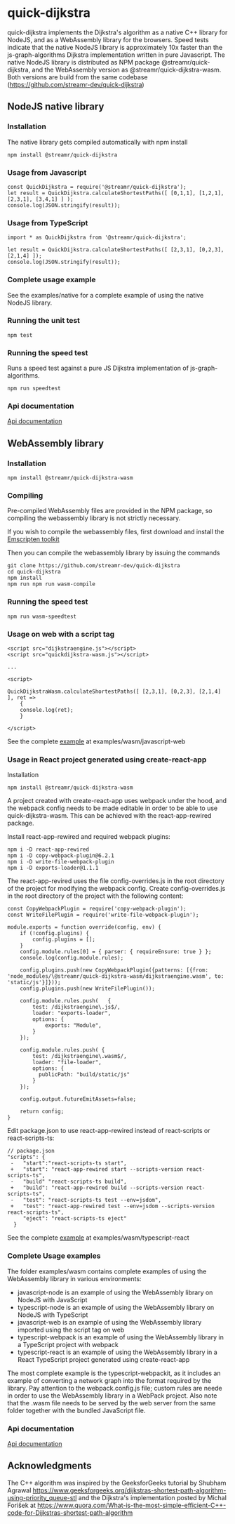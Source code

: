 # quick-dijkstra

quick-dijkstra implements the Dijkstra's algorithm as a native C++ library for NodeJS, and as a 
WebAssembly library for the browsers. Speed tests indicate that the native NodeJS library is approximately 10x faster than the js-graph-algorithms Dijkstra implementation written in pure Javascript. The native NodeJS library is distributed as NPM package @streamr/quick-dijkstra, 
and the WebAssembly version as @streamr/quick-dijkstra-wasm. Both versions are build from the same codebase (https://github.com/streamr-dev/quick-dijkstra) 

## NodeJS native library

### Installation

The native library gets compiled automatically with npm install

```
npm install @streamr/quick-dijkstra
```

### Usage from Javascript

```
const QuickDijkstra = require('@streamr/quick-dijkstra');
let result = QuickDijkstra.calculateShortestPaths([ [0,1,1], [1,2,1], [2,3,1], [3,4,1] ] );
console.log(JSON.stringify(result));
```

### Usage from TypeScript 

```
import * as QuickDijkstra from '@streamr/quick-dijkstra';

let result = QuickDijkstra.calculateShortestPaths([ [2,3,1], [0,2,3], [2,1,4] ]);
console.log(JSON.stringify(result));
```

### Complete usage example

See the examples/native for a complete example of using the native NodeJS library.

### Running the unit test

```
npm test
```

### Running the speed test

Runs a speed test against a pure JS Dijkstra implementation of js-graph-algorithms.

```
npm run speedtest
```

### Api documentation

[Api documentation](doc/native/modules.md)


## WebAssembly library

### Installation

```
npm install @streamr/quick-dijkstra-wasm
```

### Compiling

Pre-compiled WebAssembly files are provided in the NPM package, so compiling the webassembly library
is not strictly necessary.

If you wish to compile the webassembly files, first download and install the [Emscripten toolkit](https://emscripten.org/docs/getting_started/downloads.html)

Then you can compile the webassembly library by issuing the commands

```
git clone https://github.com/streamr-dev/quick-dijkstra
cd quick-dijkstra
npm install
npm run npm run wasm-compile
```

### Running the speed test

```
npm run wasm-speedtest
```

### Usage on web with a script tag

```
<script src="dijkstraengine.js"></script>
<script src="quickdijkstra-wasm.js"></script>

...

<script>

QuickDijkstraWasm.calculateShortestPaths([ [2,3,1], [0,2,3], [2,1,4] ], ret => 
	{
	console.log(ret);
	}	

</script>

```
See the complete [example](examples/wasm/javascript-web) at examples/wasm/javascript-web

### Usage in React project generated using create-react-app

Installation

```
npm install @streamr/quick-dijkstra-wasm
```

A project created with create-react-app uses webpack under the hood, and the webpack config needs to be made editable
in order to be able to use quick-dijkstra-wasm. This can be achieved with the react-app-rewired package.

Install react-app-rewired and required webpack plugins:

```
npm i -D react-app-rewired
npm i -D copy-webpack-plugin@6.2.1
npm i -D write-file-webpack-plugin
npm i -D exports-loader@1.1.1
```

The react-app-revired uses the file config-overrides.js in the root directory of the project for 
modifying the webpack config. Create config-overrides.js in the root directory of the project with the following
content:

```
const CopyWebpackPlugin = require('copy-webpack-plugin');
const WriteFilePlugin = require('write-file-webpack-plugin');

module.exports = function override(config, env) {
    if (!config.plugins) {
        config.plugins = [];
	}
	config.module.rules[0] = { parser: { requireEnsure: true } };
	console.log(config.module.rules);

    config.plugins.push(new CopyWebpackPlugin({patterns: [{from: 'node_modules/\@streamr/quick-dijkstra-wasm/dijkstraengine.wasm', to: 'static/js'}]}));
	config.plugins.push(new WriteFilePlugin());

	config.module.rules.push(	{
		test: /dijkstraengine\.js$/,
		loader: "exports-loader",
		options: {
			exports: "Module",
		}
	});

	config.module.rules.push( {
		test: /dijkstraengine\.wasm$/,
		loader: "file-loader",
		options: {
		  publicPath: "build/static/js"
		}
	});

	config.output.futureEmitAssets=false;

    return config;
}
```

Edit package.json to use react-app-rewired instead of react-scripts or react-scripts-ts:

```
// package.json
"scripts": {
 -   "start":"react-scripts-ts start",
 +   "start": "react-app-rewired start --scripts-version react-scripts-ts",
 -   "build" "react-scripts-ts build",
 +   "build": "react-app-rewired build --scripts-version react-scripts-ts",
 -   "test": "react-scripts-ts test --env=jsdom",
 +   "test": "react-app-rewired test --env=jsdom --scripts-version react-scripts-ts",
     "eject": "react-scripts-ts eject"
  }
```

See the complete [example](examples/wasm/typescript-react) at examples/wasm/typescript-react

### Complete Usage examples

The folder examples/wasm contains complete examples of using the WebAssembly library in various environments: 
 * javascript-node is an example of using the WebAssembly library on NodeJS with JavaScript
 * typescript-node is an example of using the WebAssembly library on NodeJS with TypeScript
 * javascript-web is an example of using the WebAssembly library imported using the script tag on web
 * typescript-webpack is an example of using the WebAssembly library in a TypeScript project with webpack
 * typescript-react is an example of using the WebAssembly library in a React TypeScript project generated using create-react-app

The most complete example is the typescript-webpackit, as it includes an example of converting a network graph into the format 
required by the library. Pay attention to the webpack.config.js file; custom rules are neede in order to use the
WebAssembly library in a WebPack project. Also note that the .wasm file needs to be served by the web server from the same folder together with 
the bundled JavaScript file.

### Api documentation

[Api documentation](doc/wasm/modules.md)

## Acknowledgments

The C++ algorithm was inspired by the GeeksforGeeks tutorial by Shubham Agrawal https://www.geeksforgeeks.org/dijkstras-shortest-path-algorithm-using-priority_queue-stl and the Dijkstra's implementation posted by Michal Forišek
at https://www.quora.com/What-is-the-most-simple-efficient-C++-code-for-Dijkstras-shortest-path-algorithm
